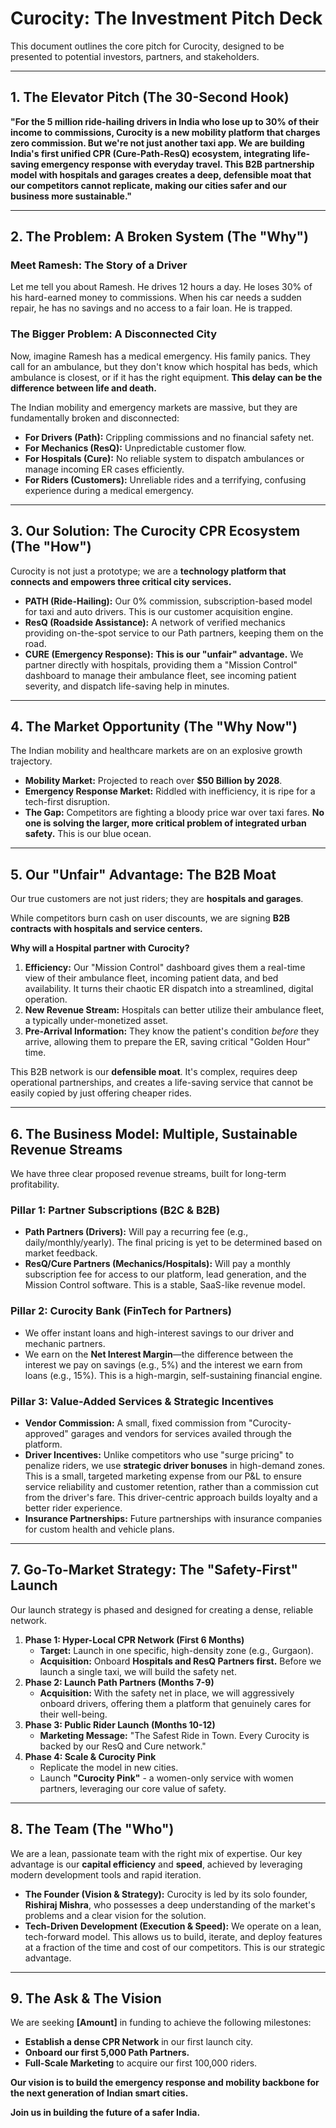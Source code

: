 # Curocity: The Investment Pitch Deck

This document outlines the core pitch for Curocity, designed to be presented to potential investors, partners, and stakeholders.

---

## 1. The Elevator Pitch (The 30-Second Hook)

**"For the 5 million ride-hailing drivers in India who lose up to 30% of their income to commissions, Curocity is a new mobility platform that charges **zero commission**. But we're not just another taxi app. We are building India's first unified **CPR (Cure-Path-ResQ) ecosystem**, integrating life-saving emergency response with everyday travel. This B2B partnership model with hospitals and garages creates a deep, defensible moat that our competitors cannot replicate, making our cities safer and our business more sustainable."**

---

## 2. The Problem: A Broken System (The "Why")

### Meet Ramesh: The Story of a Driver

Let me tell you about Ramesh. He drives 12 hours a day. He loses 30% of his hard-earned money to commissions. When his car needs a sudden repair, he has no savings and no access to a fair loan. He is trapped.

### The Bigger Problem: A Disconnected City

Now, imagine Ramesh has a medical emergency. His family panics. They call for an ambulance, but they don't know which hospital has beds, which ambulance is closest, or if it has the right equipment. **This delay can be the difference between life and death.**

The Indian mobility and emergency markets are massive, but they are fundamentally broken and disconnected:
*   **For Drivers (Path):** Crippling commissions and no financial safety net.
*   **For Mechanics (ResQ):** Unpredictable customer flow.
*   **For Hospitals (Cure):** No reliable system to dispatch ambulances or manage incoming ER cases efficiently.
*   **For Riders (Customers):** Unreliable rides and a terrifying, confusing experience during a medical emergency.

---

## 3. Our Solution: The Curocity CPR Ecosystem (The "How")

Curocity is not just a prototype; we are a **technology platform that connects and empowers three critical city services.**

*   **PATH (Ride-Hailing):** Our 0% commission, subscription-based model for taxi and auto drivers. This is our customer acquisition engine.
*   **ResQ (Roadside Assistance):** A network of verified mechanics providing on-the-spot service to our Path partners, keeping them on the road.
*   **CURE (Emergency Response):** **This is our "unfair" advantage.** We partner directly with hospitals, providing them a "Mission Control" dashboard to manage their ambulance fleet, see incoming patient severity, and dispatch life-saving help in minutes.

---

## 4. The Market Opportunity (The "Why Now")

The Indian mobility and healthcare markets are on an explosive growth trajectory.
*   **Mobility Market:** Projected to reach over **$50 Billion by 2028**.
*   **Emergency Response Market:** Riddled with inefficiency, it is ripe for a tech-first disruption.
*   **The Gap:** Competitors are fighting a bloody price war over taxi fares. **No one is solving the larger, more critical problem of integrated urban safety.** This is our blue ocean.

---

## 5. Our "Unfair" Advantage: The B2B Moat

Our true customers are not just riders; they are **hospitals and garages**.

While competitors burn cash on user discounts, we are signing **B2B contracts with hospitals and service centers.**

**Why will a Hospital partner with Curocity?**
1.  **Efficiency:** Our "Mission Control" dashboard gives them a real-time view of their ambulance fleet, incoming patient data, and bed availability. It turns their chaotic ER dispatch into a streamlined, digital operation.
2.  **New Revenue Stream:** Hospitals can better utilize their ambulance fleet, a typically under-monetized asset.
3.  **Pre-Arrival Information:** They know the patient's condition *before* they arrive, allowing them to prepare the ER, saving critical "Golden Hour" time.

This B2B network is our **defensible moat**. It's complex, requires deep operational partnerships, and creates a life-saving service that cannot be easily copied by just offering cheaper rides.

---

## 6. The Business Model: Multiple, Sustainable Revenue Streams

We have three clear proposed revenue streams, built for long-term profitability.

### **Pillar 1: Partner Subscriptions (B2C & B2B)**
*   **Path Partners (Drivers):** Will pay a recurring fee (e.g., daily/monthly/yearly). The final pricing is yet to be determined based on market feedback.
*   **ResQ/Cure Partners (Mechanics/Hospitals):** Will pay a monthly subscription fee for access to our platform, lead generation, and the Mission Control software. This is a stable, SaaS-like revenue model.

### **Pillar 2: Curocity Bank (FinTech for Partners)**
*   We offer instant loans and high-interest savings to our driver and mechanic partners.
*   We earn on the **Net Interest Margin**—the difference between the interest we pay on savings (e.g., 5%) and the interest we earn from loans (e.g., 15%). This is a high-margin, self-sustaining financial engine.

### **Pillar 3: Value-Added Services & Strategic Incentives**
*   **Vendor Commission:** A small, fixed commission from "Curocity-approved" garages and vendors for services availed through the platform.
*   **Driver Incentives:** Unlike competitors who use "surge pricing" to penalize riders, we use **strategic driver bonuses** in high-demand zones. This is a small, targeted marketing expense from our P&L to ensure service reliability and customer retention, rather than a commission cut from the driver's fare. This driver-centric approach builds loyalty and a better rider experience.
*   **Insurance Partnerships:** Future partnerships with insurance companies for custom health and vehicle plans.

---

## 7. Go-To-Market Strategy: The "Safety-First" Launch

Our launch strategy is phased and designed for creating a dense, reliable network.

1.  **Phase 1: Hyper-Local CPR Network (First 6 Months)**
    *   **Target:** Launch in one specific, high-density zone (e.g., Gurgaon).
    *   **Acquisition:** Onboard **Hospitals and ResQ Partners first.** Before we launch a single taxi, we will build the safety net.
2.  **Phase 2: Launch Path Partners (Months 7-9)**
    *   **Acquisition:** With the safety net in place, we will aggressively onboard drivers, offering them a platform that genuinely cares for their well-being.
3.  **Phase 3: Public Rider Launch (Months 10-12)**
    *   **Marketing Message:** "The Safest Ride in Town. Every Curocity is backed by our ResQ and Cure network."
4.  **Phase 4: Scale & Curocity Pink**
    *   Replicate the model in new cities.
    *   Launch **"Curocity Pink"** - a women-only service with women partners, leveraging our core value of safety.

---

## 8. The Team (The "Who")

We are a lean, passionate team with the right mix of expertise. Our key advantage is our **capital efficiency** and **speed**, achieved by leveraging modern development tools and rapid iteration.

*   **The Founder (Vision & Strategy):** Curocity is led by its solo founder, **Rishiraj Mishra**, who possesses a deep understanding of the market's problems and a clear vision for the solution.
*   **Tech-Driven Development (Execution & Speed):** We operate on a lean, tech-forward model. This allows us to build, iterate, and deploy features at a fraction of the time and cost of our competitors. This is our strategic advantage.

---

## 9. The Ask & The Vision

We are seeking **[Amount]** in funding to achieve the following milestones:

*   **Establish a dense CPR Network** in our first launch city.
*   **Onboard our first 5,000 Path Partners.**
*   **Full-Scale Marketing** to acquire our first 100,000 riders.

**Our vision is to build the emergency response and mobility backbone for the next generation of Indian smart cities.**

**Join us in building the future of a safer India.**
